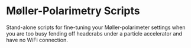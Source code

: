 # Møller-Polarimetry Scripts

Stand-alone scripts for fine-tuning your
Møller-polarimeter settings when you are
too busy fending off headcrabs under a
particle accelerator and have no WiFi connection.


